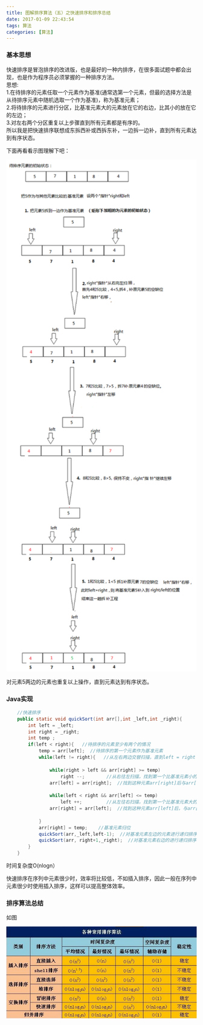 ```yaml
---
title: 图解排序算法（五）之快速排序和排序总结  
date: 2017-01-09 22:43:54
tags: 算法
categories: [算法]
---
```


### 基本思想

快速排序是冒泡排序的改进版，也是最好的一种内排序，在很多面试题中都会出现，也是作为程序员必须掌握的一种排序方法。  
思想:	   
1.在待排序的元素任取一个元素作为基准(通常选第一个元素，但最的选择方法是从待排序元素中随机选取一个作为基准)，称为基准元素；  
2.将待排序的元素进行分区，比基准元素大的元素放在它的右边，比其小的放在它的左边；  
3.对左右两个分区重复以上步骤直到所有元素都是有序的。  
所以我是把快速排序联想成东拆西补或西拆东补，一边拆一边补，直到所有元素达到有序状态。

<!--more-->

下面再看看示图理解下吧：

<img src="/img/201701/quickSort.png" alt="quick sort png" style="width: 600px;">


对元素5两边的元素也重复以上操作，直到元素达到有序状态。


### Java实现

```java
    //快速排序
    public static void quickSort(int arr[],int _left,int _right){
        int left = _left;
        int right = _right;
        int temp ;
        if(left < right){   //待排序的元素至少有两个的情况
            temp = arr[left];  //待排序的第一个元素作为基准元素
            while(left != right){   //从左右两边交替扫描，直到left = right

                while(right > left && arr[right] >= temp)
                    right --;        //从右往左扫描，找到第一个比基准元素小的元素
                arr[left] = arr[right];  //找到这种元素arr[right]后与arr[left]交换

                while(left < right && arr[left] <= temp)
                    left ++;         //从左往右扫描，找到第一个比基准元素大的元素
                arr[right] = arr[left];  //找到这种元素arr[left]后，与arr[right]交换

            }
            arr[right] = temp;    //基准元素归位
            quickSort(arr,_left,left-1);  //对基准元素左边的元素进行递归排序
            quickSort(arr, right+1,_right);  //对基准元素右边的进行递归排序
        }
    }
```

时间复杂度O(nlogn）

快速排序在序列中元素很少时，效率将比较低，不如插入排序，因此一般在序列中元素很少时使用插入排序，这样可以提高整体效率。

### 排序算法总结

如图

<img src="/img/201701/allSort.png" alt="all sort png" style="width: 600px;">








